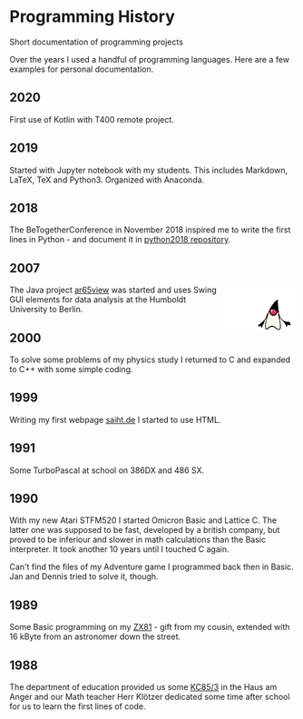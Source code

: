 # Programming History
Short documentation of programming projects

Over the years I used a handful of programming languages. Here are a few examples for personal documentation.

## 2020

First use of Kotlin with T400 remote project.

## 2019

Started with Jupyter notebook with my students. This includes Markdown, LaTeX, TeX and Python3. Organized with Anaconda.

## 2018

The BeTogetherConference in November 2018 inspired me to write the first lines in Python - and document it in [python2018 repository](https://github.com/kreier/python2018).

## 2007

<img src="pic/duke2.gif" align="right">

The Java project [ar65view](https://github.com/kreier/ar65view) was started and uses Swing GUI elements for data analysis at the Humboldt University to Berlin.

## 2000

To solve some problems of my physics study I returned to C and expanded to C++ with some simple coding.

## 1999

Writing my first webpage [saiht.de](http://saiht.de) I started to use HTML.

## 1991

Some TurboPascal at school on 386DX and 486 SX.

## 1990

With my new Atari STFM520 I started Omicron Basic and Lattice C. The latter one was supposed to be fast, developed by a british company, but proved to be inferiour and slower in math calculations than the Basic interpreter. It took another 10 years until I touched C again.

Can't find the files of my Adventure game I programmed back then in Basic. Jan and Dennis tried to solve it, though.

## 1989

Some Basic programming on my [ZX81](https://en.wikipedia.org/wiki/ZX81) - gift from my cousin, extended with 16 kByte from an astronomer down the street.

## 1988

The department of education provided us some [KC85/3](https://en.wikipedia.org/wiki/KC_85) in the Haus am Anger and our Math teacher Herr Klötzer dedicated some time after school for us to learn the first lines of code.
